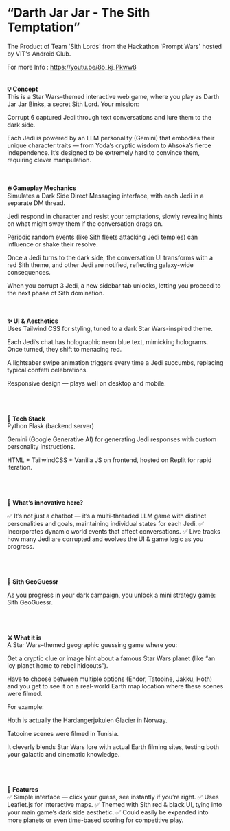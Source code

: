 # “Darth Jar Jar - The Sith Temptation”
The Product of Team 'Sith Lords' from the Hackathon 'Prompt Wars' hosted by VIT's Android Club.

For more Info : https://youtu.be/8b_kj_Pkww8
<br>
<br><br>
<b>💡 Concept</b><br>
This is a Star Wars–themed interactive web game, where you play as Darth Jar Jar Binks, a secret Sith Lord.
Your mission:

Corrupt 6 captured Jedi through text conversations and lure them to the dark side.

Each Jedi is powered by an LLM personality (Gemini) that embodies their unique character traits — from Yoda’s cryptic wisdom to Ahsoka’s fierce independence.
It’s designed to be extremely hard to convince them, requiring clever manipulation.
<br><br><br>

<b>🔥 Gameplay Mechanics</b><br>
Simulates a Dark Side Direct Messaging interface, with each Jedi in a separate DM thread.

Jedi respond in character and resist your temptations, slowly revealing hints on what might sway them if the conversation drags on.

Periodic random events (like Sith fleets attacking Jedi temples) can influence or shake their resolve.

Once a Jedi turns to the dark side, the conversation UI transforms with a red Sith theme, and other Jedi are notified, reflecting galaxy-wide consequences.

When you corrupt 3 Jedi, a new sidebar tab unlocks, letting you proceed to the next phase of Sith domination.
<br><br><br>

<b>✨ UI & Aesthetics</b><br>
Uses Tailwind CSS for styling, tuned to a dark Star Wars-inspired theme.

Each Jedi’s chat has holographic neon blue text, mimicking holograms. Once turned, they shift to menacing red.

A lightsaber swipe animation triggers every time a Jedi succumbs, replacing typical confetti celebrations.

Responsive design — plays well on desktop and mobile.

<br><br><br>
<b>🧪 Tech Stack</b><br>
Python Flask (backend server)

Gemini (Google Generative AI) for generating Jedi responses with custom personality instructions.

HTML + TailwindCSS + Vanilla JS on frontend, hosted on Replit for rapid iteration.

<br><br><br>
<b>🚀 What’s innovative here?</b>

✅ It’s not just a chatbot — it’s a multi-threaded LLM game with distinct personalities and goals, maintaining individual states for each Jedi.
✅ Incorporates dynamic world events that affect conversations.
✅ Live tracks how many Jedi are corrupted and evolves the UI & game logic as you progress.

<br><br><br>
<b>🌌 Sith GeoGuessr</b><br>

As you progress in your dark campaign, you unlock a mini strategy game: Sith GeoGuessr.

<br><br><br>
<b>⚔️ What it is</b><br>
A Star Wars–themed geographic guessing game where you:

Get a cryptic clue or image hint about a famous Star Wars planet (like “an icy planet home to rebel hideouts”).

Have to choose between multiple options (Endor, Tatooine, Jakku, Hoth) and you get to see it on a real-world Earth map location where these scenes were filmed.

For example:

Hoth is actually the Hardangerjøkulen Glacier in Norway.

Tatooine scenes were filmed in Tunisia.

It cleverly blends Star Wars lore with actual Earth filming sites, testing both your galactic and cinematic knowledge.

<br><br><br>
<b>🚀 Features</b><br>
✅ Simple interface — click your guess, see instantly if you’re right.
✅ Uses Leaflet.js for interactive maps.
✅ Themed with Sith red & black UI, tying into your main game’s dark side aesthetic.
✅ Could easily be expanded into more planets or even time-based scoring for competitive play.
